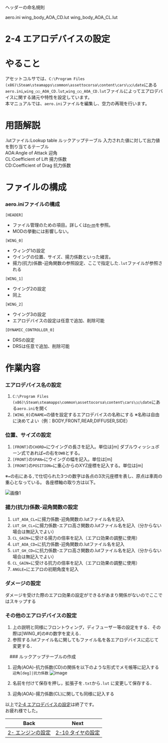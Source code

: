 ヘッダーの命名規則

aero.ini
wing_body_AOA_CD.lut
wing_body_AOA_CL.lut

# **2-4 エアロデバイスの設定**   
# やること
アセットコルサでは、`C:\Program Files (x86)\Steam\steamapps\common\assettocorsa\content\cars\○○\date`にある`aero.ini`,`wing_○○_AOA_CD.lut`,`wing_○○_AOA_CD.lut`ファイルによってエアロデバイスに関する諸元や特性を設定しています。  
本マニュアルでは、`aero.ini`ファイルを編集し、空力の再現を行います。  

# 用語解説
.lutファイル:Lookup table ルックアップテーブル 入力された値に対して出力値を割り当てるテーブル  
AOA:Angle of Attack 迎角  
CL:Coefficient of Lift 揚力係数  
CD:Coefficient of Drag 抗力係数  

# ファイルの構成
### aero.iniファイルの構成
`[HEADER]`  
  + ファイル管理のための項目。詳しくは[n-m]()を参照。  
  + MODの挙動には影響しない。


`[WING_0]`  
  + ウィング1の設定
  + ウイングの位置、サイズ、揚力係数といった緒言。
  + 揚力(抗力)係数-迎角関数の参照設定、ここで指定した`.lut`ファイルが参照される


`[WING_1]`
+ ウイング2の設定
+ 同上

`[WING_2]`
+ ウイング3の設定
+ エアロデバイスの設定は任意で追加、削除可能


`[DYNAMIC_CONTROLLER_0]`  
  + DRSの設定  
  + DRSは任意で追加、削除可能


# 作業内容
### エアロデバイス名の設定
1. `C:\Program Files (x86)\Steam\steamapps\common\assettocorsa\content\cars\○○\date`にある`aero.ini`を開く　　
2. `[WING_0]`の`NAME=`の値を設定するエアロデバイスの名称にする
※名称は自由に決めてよい（例：BODY,FRONT,REAR,DIFFUSER,SIDE）


### 位置、サイズの設定
1. `[FRONT]`の`CHORD=`にウイングの長さを記入。単位は[m]   ダブルウィッシュボーン式であれば`=`の右を`DWB`とする。
2. `[FRONT]`の`SPAN=`にウイングの幅を記入。単位は[m]
3. `[FRONT]`の`POSITION=`に重心からのXYZ座標を記入する。単位は[m]


※`=`の右にある`,`で仕切られた3つの数字は各点の3次元座標を表し、原点は車両の重心となっている。 各座標軸の取り方は以下。  

![画像1](https://user-images.githubusercontent.com/81402033/139570569-d20e07e0-2ab6-48bd-8e9f-923325dc55f7.png)

  ### 揚力(抗力)係数-迎角関数の設定
1. `LUT_AOA_CL=`に揚力係数-迎角関数の.lutファイル名を記入
2. `LUT_GH_CL=`に揚力係数-エアロ高さ関数の.lutファイル名を記入（分からない場合は無記入でよい）
3. `CL_GAIN=`に受ける揚力の倍率を記入（エアロ効果の調整に使用）
4. `LUT_AOA_CD=`に抗力係数-迎角関数の.lutファイル名を記入
5. `LUT_GH_CD=`に抗力係数-エアロ高さ関数の.lutファイル名を記入（分からない場合は無記入でよい）
6. `CL_GAIN=`に受ける抗力の倍率を記入（エアロ効果の調整に使用）
7. `ANGLE=`にエアロの初期角度を記入

  ### ダメージの設定
ダメージを受けた際のエアロ効果の設定ができるがあまり関係がないのでここではスキップする
 
  ### その他のエアロデバイスの設定
1. 上の説明と同様にフロントウィング，ディフューザー等の設定をする．その際は[WING_#]の#の数字を変える．
2. 参照する.lutファイル名に関してもファイル名を各エアロデバイスに応じて変更する．

　### ルックアップテーブルの作成
1. 迎角(AOA)-抗力係数(CD)の関係を以下のような形式でメモ帳等に記入する
 `迎角[deg]|抗力係数`
![image](https://user-images.githubusercontent.com/81402033/139572012-2df879b2-a431-4b92-bafa-36bb8e81d399.png)

2. 名前を付けて保存を押し，拡張子を`.txt`から`.lut` に変更して保存する．
3. 迎角(AOA)-揚力係数(CL)に関しても同様に記入する

 




以上で[2-4 エアロデバイスの設定](https://github.com/JSAE-ARCHIVES/MOD-Tutorial/blob/main/2%E7%AB%A0%20%E8%BB%8A%E4%B8%A1%E8%AB%B8%E5%85%83%E3%81%AE%E8%A8%AD%E5%AE%9A/2-4%20%E3%82%A8%E3%82%A2%E3%83%AD%E3%83%87%E3%83%90%E3%82%A4%E3%82%B9%E3%81%AE%E8%A8%AD%E5%AE%9A.md)は終了です。  
お疲れ様でした。  

| Back | Next |
|:---:|:---:|
| [2- エンジンの設定](https://github.com/JSAE-ARCHIVES/MOD-Tutorial/blob/main/2%E7%AB%A0%20%E8%BB%8A%E4%B8%A1%E8%AB%B8%E5%85%83%E3%81%AE%E8%A8%AD%E5%AE%9A/2-8%20%E3%82%A8%E3%83%B3%E3%82%B8%E3%83%B3%E3%81%AE%E8%A8%AD%E5%AE%9A.md) | [2-10 タイヤの設定](https://github.com/JSAE-ARCHIVES/MOD-Tutorial/blob/main/2%E7%AB%A0%20%E8%BB%8A%E4%B8%A1%E8%AB%B8%E5%85%83%E3%81%AE%E8%A8%AD%E5%AE%9A/2-10%20%E3%82%BF%E3%82%A4%E3%83%A4%E3%81%AE%E8%A8%AD%E5%AE%9A.md) |


